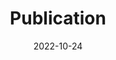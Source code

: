 ---
date: "2022-10-24"
design:
  spacing: 6rem
sections:
- block: collection
  content:
    filters:
      featured_only: true
      folders:
      - publication
      tag: ''
      category: ''
      publication_type: ''
      author: ''
      featured_only: false
      exclude_featured: false
      exclude_future: false
      exclude_past: false
    count: 10
    offset: 0
    sort_by: 'Date'
    sort_ascending: false
    title: Recent Publications
  design:
    columns: 2
    view: card
  id: papers
title: Publication
type: landing
---